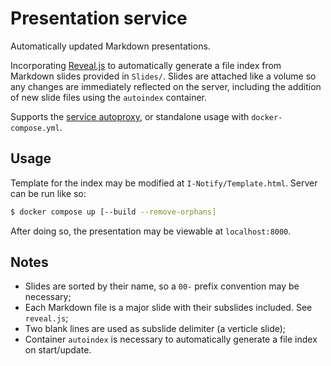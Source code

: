 
# Presentation service

Automatically updated Markdown presentations.

Incorporating [Reveal.js](https://github.com/hakimel/reveal.js) to automatically generate a file
index from Markdown slides provided in `Slides/`. Slides are attached like a volume so any changes
are immediately reflected on the server, including the addition of new slide files using the
`autoindex` container.

Supports the [service autoproxy](https://github.com/QSmally/Service-Autoproxy), or standalone usage
with `docker-compose.yml`.

## Usage

Template for the index may be modified at `I-Notify/Template.html`. Server can be run like so:

```bash
$ docker compose up [--build --remove-orphans]
```

After doing so, the presentation may be viewable at `localhost:8000`.

## Notes

* Slides are sorted by their name, so a `00-` prefix convention may be necessary;
* Each Markdown file is a major slide with their subslides included. See `reveal.js`;
* Two blank lines are used as subslide delimiter (a verticle slide);
* Container `autoindex` is necessary to automatically generate a file index on start/update.
